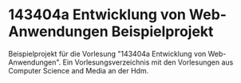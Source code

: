# 143404a Entwicklung von Web-Anwendungen Beispielprojekt
Beispielprojekt für die Vorlesung "143404a Entwicklung von Web-Anwendungen". Ein Vorlesungsverzeichnis mit den Vorlesungen aus Computer Science and Media an der Hdm.
